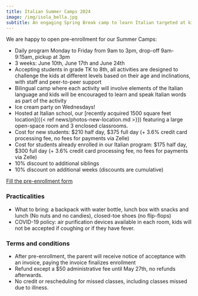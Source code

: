 ```yaml
---
title: Italian Summer Camps 2024
image: /img/isola_bella.jpg
subtitle: An engaging Spring Break camp to learn Italian targeted at kids age 4 and above
---
```


We are happy to open pre-enrollment for our Summer Camps:

* Daily program Monday to Friday from 9am to 3pm, drop-off 9am-9:15am, pickup at 3pm
* 3 weeks: June 10th, June 17th and June 24th
* Accepting students in grade TK to 8th, all activities are designed to challenge the kids at different levels based on their age and inclinations, with staff and peer-to-peer support
* Bilingual camp where each activity will involve elements of the Italian language and kids will be encouraged to learn and speak Italian words as part of the activity
* Ice cream party on Wednesdays!
* Hosted at Italian school, our [recently acquired 1500 square feet location]({{< ref news/photos-new-location.md >}}) featuring a large open-space room and 3 enclosed classrooms.
* Cost for new students: $210 half day, $375 full day (+ 3.6% credit card processing fee, no fees for payments via Zelle)
* Cost for students already enrolled in our Italian program: $175 half day, $300 full day (+ 3.6% credit card processing fee, no fees for payments via Zelle)
* 10% discount to additional siblings
* 10% discount on additional weeks (discounts are cumulative)

<div class="tc">
<a href="https://docs.google.com/forms/d/e/1FAIpQLSdcPxDJt3UrxM-hUf6EiFsGu8nv9CJcKh-VmeP9MgptwQ9vIQ/viewform?usp=sf_link" class="btn raise">Fill the pre-enrollment form</a>
</div>

### Practicalities

* What to bring: a backpack with water bottle, lunch box with snacks and lunch (No nuts and no candies), closed-toe shoes (no flip-flops)
* COVID-19 policy: air purification devices available in each room, kids will not be accepted if coughing or if they have fever.

### Terms and conditions

* After pre-enrollment, the parent will receive notice of acceptance with an invoice, paying the invoice finalizes enrollment
* Refund except a $50 administrative fee until May 27th, no refunds afterwards.
* No credit or rescheduling for missed classes, including classes missed due to illness.
